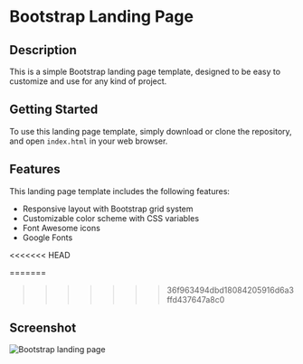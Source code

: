 # Bootstrap Landing Page

## Description

This is a simple Bootstrap landing page template, designed to be easy to customize and use for any kind of project.

## Getting Started

To use this landing page template, simply download or clone the repository, and open `index.html` in your web browser.

## Features

This landing page template includes the following features:

- Responsive layout with Bootstrap grid system
- Customizable color scheme with CSS variables
- Font Awesome icons
- Google Fonts

<<<<<<< HEAD

=======
>>>>>>> 36f963494dbd18084205916d6a3ffd437647a8c0
## Screenshot

![Bootstrap landing page](https://dev-to-uploads.s3.amazonaws.com/uploads/articles/ktr3h3fvui04mfxivr7d.png)
